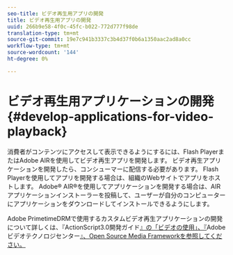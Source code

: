```yaml
---
seo-title: ビデオ再生用アプリの開発
title: ビデオ再生用アプリの開発
uuid: 266b9e58-4f0c-45fc-b022-772d777f98de
translation-type: tm+mt
source-git-commit: 19e7c941b3337c3b4d37f0b6a1350aac2ad8a0cc
workflow-type: tm+mt
source-wordcount: '144'
ht-degree: 0%

---
```



# ビデオ再生用アプリケーションの開発{#develop-applications-for-video-playback}

消費者がコンテンツにアクセスして表示できるようにするには、Flash PlayerまたはAdobe AIRを使用してビデオ再生アプリを開発します。 ビデオ再生アプリケーションを開発したら、コンシューマーに配信する必要があります。 Flash Playerを使用してアプリを開発する場合は、組織のWebサイトでアプリをホストします。 Adobe® AIR®を使用してアプリケーションを開発する場合は、AIRアプリケーションインストーラーを投稿して、ユーザーが自分のコンピューターにアプリケーションをダウンロードしてインストールできるようにします。

Adobe PrimetimeDRMで使用するカスタムビデオ再生アプリケーションの開発について詳しくは、『ActionScript3.0開発ガイド[』の「ビデオの使用」、『](https://help.adobe.com/en_US/as3/dev/WS9936fa0d5984e93b3f4f38ec1272a447844-8000.html)Adobeビデオテクノロジセンター[』、Open Source Media Frameworkを参照してください。](https://www.adobe.com/devnet/video/)